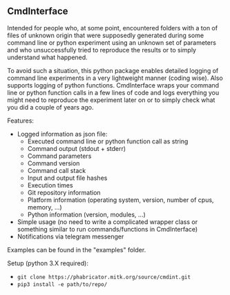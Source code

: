 ## CmdInterface

Intended for people who, at some point, encountered folders with a ton of files of unknown origin that were supposedly generated during some command line or python experiment using an unknown set of parameters and who unsuccessfully tried to reproduce the results or to simply understand what happened.

To avoid such a situation, this python package enables detailed logging of command line experiments in a very lightweight manner (coding wise). Also supports logging of python functions. 
CmdInterface wraps your command line or python function calls in a few lines of code and logs everything you might need to reproduce the experiment later on or to simply check what you did a couple of years ago.

Features:
* Logged information as json file:
    * Executed command line or python function call as string
    * Command output (stdout + stderr)
    * Command parameters
    * Command version
    * Command call stack
    * Input and output file hashes
    * Execution times
    * Git repository information
    * Platform information (operating system, version, number of cpus, memory, ...)
    * Python information (version, modules, ...)
* Simple usage (no need to write a complicated wrapper class or something similar to run commands/functions in CmdInterface)
* Notifications via telegram messenger

Examples can be found in the "examples" folder. 

Setup (python 3.X required):
* ```git clone https://phabricator.mitk.org/source/cmdint.git```
* ```pip3 install -e path/to/repo/```
